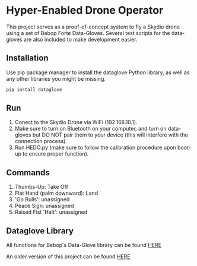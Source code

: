 # Hyper-Enabled Drone Operator

This project serves as a proof-of-concept system to fly a Skydio drone using a set of Bebop Forte Data-Gloves.  Several test scripts for the data-gloves are also included to make development easier.

## Installation

Use pip package manager to install the dataglove Python library, as well as any other libraries you might be missing.

```bash
pip install dataglove
```

## Run

1. Conect to the Skydio Drone via WiFi (192.168.10.1).
2. Make sure to turn on Bluetooth on your computer, and turn on data-gloves but DO NOT pair them to your device (this will interfere with the connection process).
3. Run HEDO.py (make sure to follow the calibration procedure upon boot-up to ensure proper function).

## Commands

1. Thumbs-Up: Take Off
2. Flat Hand (palm downward): Land
3. 'Go Bulls': unassigned
4. Peace Sign: unassigned
5. Raised Fist 'Halt': unassigned

## Dataglove Library

All functions for Bebop's Data-Glove library can be found [HERE](https://pypi.org/project/dataglove/)

An older version of this project can be found [HERE](https://github.com/sofwerx/dataglove)


